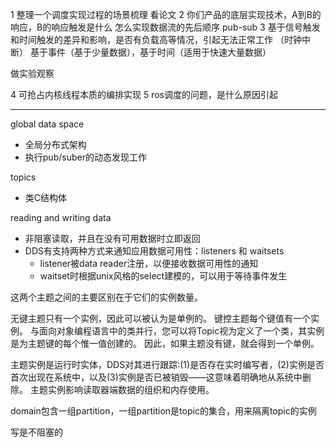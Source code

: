 1 整理一个调度实现过程的场景梳理  看论文
2 你们产品的底层实现技术，A到B的响应，B的响应触发是什么 怎么实现数据流的先后顺序 pub-sub
3 基于信号触发和时间触发的差异和影响，是否有负载高等情况，引起无法正常工作 （时钟中断）
	基于事件（基于少量数据），基于时间（适用于快速大量数据）

做实验观察

4 可抢占内核线程本质的编排实现
5 ros调度的问题，是什么原因引起

----

global data space

- 全局分布式架构
- 执行pub/suber的动态发现工作



topics

- 类C结构体



reading and writing data

- 非阻塞读取，并且在没有可用数据时立即返回
- DDS有支持两种方式来通知应用数据可用性：listeners 和 waitsets
  - listener被data reader注册，以便接收数据可用性的通知
  - waitset时根据unix风格的select建模的，可以用于等待事件发生



这两个主题之间的主要区别在于它们的实例数量。  

无键主题只有一个实例，因此可以被认为是单例的。 键控主题每个键值有一个实例。 与面向对象编程语言中的类并行，您可以将Topic视为定义了一个类，其实例是为主题键的每个惟一值创建的。 因此，如果主题没有键，就会得到一个单例。  

主题实例是运行时实体，DDS对其进行跟踪:(1)是否存在实时编写者，(2)实例是否首次出现在系统中，以及(3)实例是否已被销毁——这意味着明确地从系统中删除。 主题实例影响读取器端数据的组织和内存使用。



domain包含一组partition，一组partition是topic的集合，用来隔离topic的实例



写是不阻塞的
